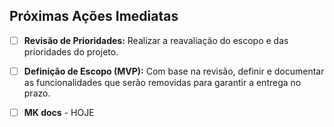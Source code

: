 ## Próximas Ações Imediatas

- [ ] **Revisão de Prioridades:** Realizar a reavaliação do escopo e das prioridades do projeto.
- [ ] **Definição de Escopo (MVP):** Com base na revisão, definir e documentar as funcionalidades que serão removidas para garantir a entrega no prazo.
- [ ] **MK docs** - HOJE
      
